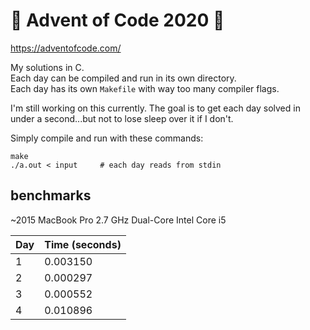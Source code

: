 # 🎄 Advent of Code 2020 🎄
https://adventofcode.com/

My solutions in C.  
Each day can be compiled and run in its own directory.  
Each day has its own `Makefile` with way too many compiler flags.  

I'm still working on this currently. The goal is to get each day solved in under a second...but not to lose sleep over it if I don't.

Simply compile and run with these commands:
```
make
./a.out < input     # each day reads from stdin
```

## benchmarks
~2015 MacBook Pro 2.7 GHz Dual-Core Intel Core i5

| Day       | Time (seconds)|
|-----------|---------------|
|1          |0.003150       |
|2          |0.000297       |
|3          |0.000552       |
|4          |0.010896       |
